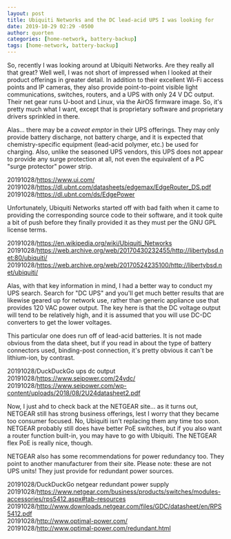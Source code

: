 ```yaml
---
layout: post
title: Ubiquiti Networks and the DC lead-acid UPS I was looking for
date: 2019-10-29 02:29 -0500
author: quorten
categories: [home-network, battery-backup]
tags: [home-network, battery-backup]
---
```


So, recently I was looking around at Ubiquiti Networks.  Are they
really all that great?  Well well, I was not short of impressed when I
looked at their product offerings in greater detail.  In addition to
their excellent Wi-Fi access points and IP cameras, they also provide
point-to-point visible light communications, switches, routers, and a
UPS with only 24 V DC output.  Their net gear runs U-boot and Linux,
via the AirOS firmware image.  So, it's pretty much what I want,
except that is proprietary software and proprietary drivers sprinkled
in there.

Alas... there may be a _caveat emptor_ in their UPS offerings.  They
may only provide battery discharge, not battery charge, and it is
expected that chemistry-specific equipment (lead-acid polymer, etc.)
be used for charging.  Also, unlike the seasoned UPS vendors, this UPS
does not appear to provide any surge protection at all, not even the
equivalent of a PC "surge protector" power strip.

20191028/https://www.ui.com/  
20191028/https://dl.ubnt.com/datasheets/edgemax/EdgeRouter_DS.pdf  
20191028/https://dl.ubnt.com/ds/EdgePower

Unfortunately, Ubiquiti Networks started off with bad faith when it
came to providing the corresponding source code to their software, and
it took quite a bit of push before they finally provided it as they
must per the GNU GPL license terms.

<!-- more -->

20191028/https://en.wikipedia.org/wiki/Ubiquiti_Networks  
20191028/https://web.archive.org/web/20170430232455/http://libertybsd.net:80/ubiquiti/  
20191028/https://web.archive.org/web/20170524235100/http://libertybsd.net/ubiquiti/

Alas, with that key information in mind, I had a better way to conduct
my UPS search.  Search for "DC UPS" and you'll get much better results
that are likewise geared up for network use, rather than generic
appliance use that provides 120 VAC power output.  The key here is
that the DC voltage output will tend to be relatively high, and it is
assumed that you will use DC-DC converters to get the lower voltages.

This particular one does run off of lead-acid batteries.  It is not
made obvious from the data sheet, but if you read in about the type of
battery connectors used, binding-post connection, it's pretty obvious
it can't be lithium-ion, by contrast.

20191028/DuckDuckGo ups dc output  
20191028/https://www.seipower.com/24vdc/  
20191028/https://www.seipower.com/wp-content/uploads/2018/08/2U24datasheet2.pdf

Now, I just ahd to check back at the NETGEAR site... as it turns out,
NETGEAR still has strong business offerings, lest I worry that they
became too consumer focused.  No, Ubiquiti isn't replacing them any
time too soon.  NETGEAR probably still does have better PoE switches,
but if you also want a router function built-in, you may have to go
with Ubiquiti.  The NETGEAR flex PoE is really nice, though.

NETGEAR also has some recommendations for power redundancy too.  They
point to another manufacturer from their site.  Please note: these are
not UPS units!  They just provide for redundant power sources.

20191028/DuckDuckGo netgear redundant power supply  
20191028/https://www.netgear.com/business/products/switches/modules-accessories/rps5412.aspx#tab-resources  
20191028/http://www.downloads.netgear.com/files/GDC/datasheet/en/RPS5412.pdf  
20191028/http://www.optimal-power.com/  
20191028/http://www.optimal-power.com/redundant.html

